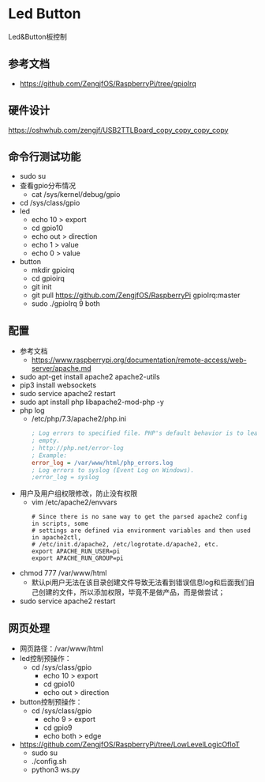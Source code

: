 # Led Button

Led&Button板控制

## 参考文档

* https://github.com/ZengjfOS/RaspberryPi/tree/gpioIrq

## 硬件设计

https://oshwhub.com/zengjf/USB2TTLBoard_copy_copy_copy_copy

## 命令行测试功能

* sudo su
* 查看gpio分布情况
  * cat /sys/kernel/debug/gpio
* cd /sys/class/gpio
* led
  * echo 10 > export
  * cd gpio10
  * echo out > direction
  * echo 1 > value
  * echo 0 > value
* button
  * mkdir gpioirq
  * cd gpioirq
  * git init
  * git pull https://github.com/ZengjfOS/RaspberryPi gpioIrq:master
  * sudo ./gpioIrq 9 both

## 配置

* 参考文档
  * https://www.raspberrypi.org/documentation/remote-access/web-server/apache.md
* sudo apt-get install apache2 apache2-utils
* pip3 install websockets
* sudo service apache2 restart
* sudo apt install php libapache2-mod-php -y
* php log
  * /etc/php/7.3/apache2/php.ini
    ```ini
    ; Log errors to specified file. PHP's default behavior is to leave this value
    ; empty.
    ; http://php.net/error-log
    ; Example:
    error_log = /var/www/html/php_errors.log
    ; Log errors to syslog (Event Log on Windows).
    ;error_log = syslog
    ```
* 用户及用户组权限修改，防止没有权限
  * vim /etc/apache2/envvars
    ```shell
    # Since there is no sane way to get the parsed apache2 config in scripts, some
    # settings are defined via environment variables and then used in apache2ctl,
    # /etc/init.d/apache2, /etc/logrotate.d/apache2, etc.
    export APACHE_RUN_USER=pi
    export APACHE_RUN_GROUP=pi
    ```
* chmod 777 /var/www/html
  * 默认pi用户无法在该目录创建文件导致无法看到错误信息log和后面我们自己创建的文件，所以添加权限，毕竟不是做产品，而是做尝试；
* sudo service apache2 restart

## 网页处理

* 网页路径：/var/www/html
* led控制预操作：
  * cd /sys/class/gpio
    * echo 10 > export
    * cd gpio10
    * echo out > direction
* button控制预操作：
  * cd /sys/class/gpio
    * echo 9 > export
    * cd gpio9
    * echo both > edge
* https://github.com/ZengjfOS/RaspberryPi/tree/LowLevelLogicOfIoT
  * sudo su
  * ./config.sh
  * python3 ws.py
